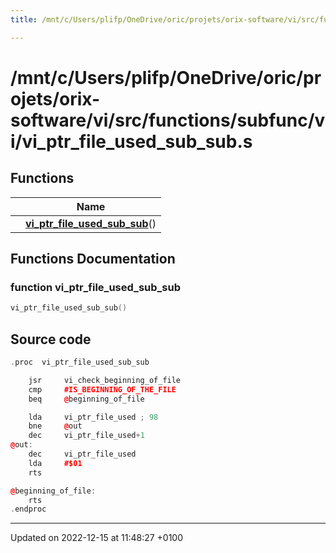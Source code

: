 ```yaml
---
title: /mnt/c/Users/plifp/OneDrive/oric/projets/orix-software/vi/src/functions/subfunc/vi/vi_ptr_file_used_sub_sub.s

---
```


# /mnt/c/Users/plifp/OneDrive/oric/projets/orix-software/vi/src/functions/subfunc/vi/vi_ptr_file_used_sub_sub.s



## Functions

|                | Name           |
| -------------- | -------------- |
| | **[vi_ptr_file_used_sub_sub](Files/vi__ptr__file__used__sub__sub_8s.md#function-vi-ptr-file-used-sub-sub)**() |


## Functions Documentation

### function vi_ptr_file_used_sub_sub

```cpp
vi_ptr_file_used_sub_sub()
```




## Source code

```cpp
.proc  vi_ptr_file_used_sub_sub

    jsr     vi_check_beginning_of_file
    cmp     #IS_BEGINNING_OF_THE_FILE
    beq     @beginning_of_file

    lda     vi_ptr_file_used ; 98
    bne     @out
    dec     vi_ptr_file_used+1
@out:
    dec     vi_ptr_file_used
    lda     #$01
    rts

@beginning_of_file:
    rts
.endproc
```


-------------------------------

Updated on 2022-12-15 at 11:48:27 +0100
